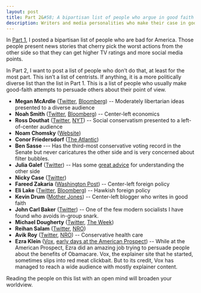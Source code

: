 ```yaml
---
layout: post
title: Part 2&#58; A bipartisan list of people who argue in good faith
description: Writers and media personalities who make their case in good faith
---
```


In [Part 1](/2017/07/09/part-1-a-bipartisan-list-of-people-who-are-bad-for-america/), I posted a bipartisan list of people who are bad for America. Those people present news stories that cherry pick the worst actions from the other side so that they can get higher TV ratings and more social media points. 

In Part 2, I want to post a list of people who don’t do that, at least for the most part. This isn’t a list of centrists. If anything, it is a more politically diverse list than the list in Part 1. This is a list of people who usually make good-faith attempts to persuade others about their point of view. 

* **Megan McArdle** ([Twitter](https://twitter.com/asymmetricinfo), [Bloomberg](https://www.bloomberg.com/view/contributors/AQjVOcPejrY/megan-mcardle)) -- Moderately libertarian ideas presented to a diverse audience
* **Noah Smith** ([Twitter](https://twitter.com/Noahpinion), [Bloomberg](https://www.bloomberg.com/view/contributors/AR3OYuAmvcU/noah-smith)) -- Center-left economics
* **Ross Douthat** ([Twitter](https://twitter.com/DouthatNYT), [NYT](https://www.nytimes.com/column/ross-douthat)) -- Social conservatism presented to a left-of-center audience
* **Noam Chomsky** ([Website](https://chomsky.info/articles/))
* **Conor Friedersdorf** ([The Atlantic](https://www.theatlantic.com/author/conor-friedersdorf))
* **Ben Sasse** --- Has the third-most conservative voting record in the Senate but never caricatures the other side and is very concerned about filter bubbles. 
* **Julia Galef** ([Twitter](https://twitter.com/juliagalef)) -- Has some [great advice](https://twitter.com/juliagalef/status/850126407963262976) for understanding the other side 
* **Nicky Case** ([Twitter](https://twitter.com/ncasenmare))
* **Fareed Zakaria** ([Washington Post](https://www.washingtonpost.com/people/fareed-zakaria/)) -- Center-left foreign policy
* **Eli Lake** ([Twitter](https://twitter.com/EliLake), [Bloomberg](https://www.bloomberg.com/view/contributors/ASD1bG3hdiI/eli-lake)) -- Hawkish foreign policy
* **Kevin Drum** ([Mother Jones](http://www.motherjones.com/kevin-drum/)) -- Center-left blogger who writes in good faith
* **John Carl Baker** ([Twitter](https://twitter.com/johncarlbaker)) -- One of the few modern socialists I have found who avoids in-group snark.
* **Michael Dougherty** ([Twitter](https://twitter.com/michaelbd), [The Week](http://theweek.com/authors/michael-brendan-dougherty))
* **Reihan Salam** ([Twitter](https://twitter.com/reihan), [NRO](http://www.nationalreview.com/author/reihan-salam))
* **Avik Roy** ([Twitter](https://twitter.com/Avik), [NRO](http://www.nationalreview.com/author/avik-roy)) -- Conservative health care
* **Ezra Klein** ([Vox](https://www.vox.com/authors/ezra-klein), [early days at the American Prospect](http://prospect.org/authors/ezra-klein)) -- While at the American Prospect, Ezra did an amazing job trying to persuade people about the benefits of Obamacare. Vox, the explainer site that he started, sometimes slips into red meat clickbait. But to its credit, Vox has managed to reach a wide audience with mostly explainer content.

Reading the people on this list with an open mind will broaden your worldview.